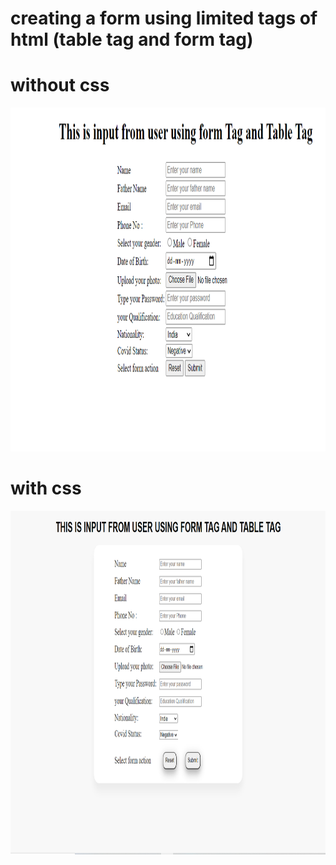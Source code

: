 # creating a form using limited tags of html  (table tag and form tag)


# without css
<p align="center">
  <img src="https://github.com/DevmanushRaky/web-technology/blob/master/Images/inputForm1.PNG?raw=true" width="900" height="550">
</p>

# with css
<p align="center">
  <img src="https://github.com/DevmanushRaky/web-technology/blob/master/Images/inputForm.PNG?raw=true" width="900" height="550">
</p>
